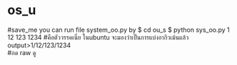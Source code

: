 
# os_u
#save_me
you can run file system_oo.py by
$ cd ou_s
$ python sys_oo.py 1 12 123 1234 #คือตัววรรคเนี่ย ในubuntu จะมองว่าเป็นการแบ่งอากิวเม้นแล้ว
output>1/12/123/1234  
#กด raw ดู

